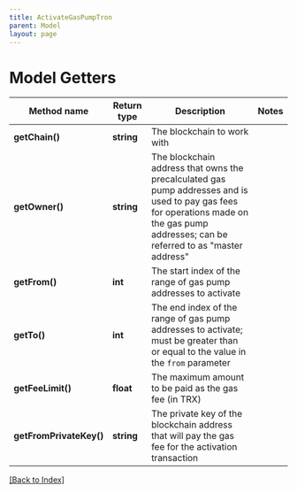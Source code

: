 ```yaml
---
title: ActivateGasPumpTron
parent: Model
layout: page
---
```


# Model Getters

Method name | Return type | Description | Notes
------------ | ------------- | ------------- | -------------
**getChain()** | **string** | The blockchain to work with |
**getOwner()** | **string** | The blockchain address that owns the precalculated gas pump addresses and is used to pay gas fees for operations made on the gas pump addresses; can be referred to as "master address" |
**getFrom()** | **int** | The start index of the range of gas pump addresses to activate |
**getTo()** | **int** | The end index of the range of gas pump addresses to activate; must be greater than or equal to the value in the <code>from</code> parameter |
**getFeeLimit()** | **float** | The maximum amount to be paid as the gas fee (in TRX) |
**getFromPrivateKey()** | **string** | The private key of the blockchain address that will pay the gas fee for the activation transaction |

[[Back to Index]](../index.md)
